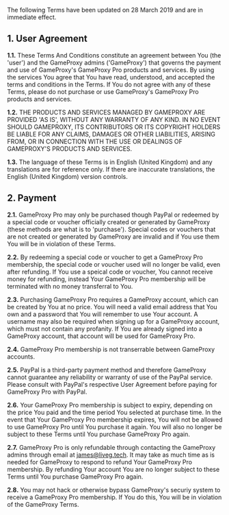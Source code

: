 The following Terms have been updated on 28 March 2019 and are in immediate effect.

## 1. User Agreement
**1.1.** These Terms And Conditions constitute an agreement between You (the 'user') and the GameProxy admins ('GameProxy') that governs the payment and use of GameProxy's GameProxy Pro products and services. By using the services You agree that You have read, understood, and accepted the terms and conditions in the Terms. If You do not agree with any of these Terms, please do not purchase or use GameProxy's GameProxy Pro products and services.

**1.2.** THE PRODUCTS AND SERVICES MANAGED BY GAMEPROXY ARE PROVIDED 'AS IS', WITHOUT ANY WARRANTY OF ANY KIND. IN NO EVENT SHOULD GAMEPROXY, ITS CONTRIBUTORS OR ITS COPYRIGHT HOLDERS BE LIABLE FOR ANY CLAIMS, DAMAGES OR OTHER LIABILITIES, ARISING FROM, OR IN CONNECTION WITH THE USE OR DEALINGS OF GAMEPROXY'S PRODUCTS AND SERVICES.

**1.3.** The language of these Terms is in English (United Kingdom) and any translations are for reference only. If there are inaccurate translations, the English (United Kingdom) version controls.

## 2. Payment
**2.1.** GameProxy Pro may only be purchased though PayPal or redeemed by a special code or voucher officially created or generated by GameProxy (these methods are what is to 'purchase'). Special codes or vouchers that are not created or generated by GameProxy are invalid and if You use them You will be in violation of these Terms.

**2.2.** By redeeming a special code or voucher to get a GameProxy Pro membership, the special code or voucher used will no longer be valid, even after refunding. If You use a speical code or voucher, You cannot receive money for refunding, instead Your GameProxy Pro membership will be terminated with no money transferral to You.

**2.3.** Purchasing GameProxy Pro requires a GameProxy account, which can be created by You at no price. You will need a valid email address that You own and a password that You will remember to use Your account. A username may also be required when signing up for a GameProxy account, which must not contain any profanity. If You are already signed into a GameProxy account, that account will be used for GameProxy Pro.

**2.4.** GameProxy Pro membership is not transerrable between GameProxy accounts.

**2.5.** PayPal is a third-party payment method and therefore GameProxy cannot guarantee any reliability or warranty of use of the PayPal service. Please consult with PayPal's respective User Agreement before paying for GameProxy Pro with PayPal.

**2.6.** Your GameProxy Pro membership is subject to expiry, depending on the price You paid and the time period You selected at purchase time. In the event that Your GameProxy Pro membership expires, You will not be allowed to use GameProxy Pro until You purchase it again. You will also no longer be subject to these Terms until You purchase GameProxy Pro again.

**2.7.** GameProxy Pro is only refundable through contacting the GameProxy admins through email at [james@liveg.tech](mailto:james@liveg.tech). It may take as much time as is needed for GameProxy to respond to refund Your GameProxy Pro membership. By refunding Your account You are no longer subject to these Terms until You purchase GameProxy Pro again.

**2.8.** You may not hack or otherwise bypass GameProxy's securiy system to receive a GameProxy Pro membership. If You do this, You will be in violation of the GameProxy Terms.